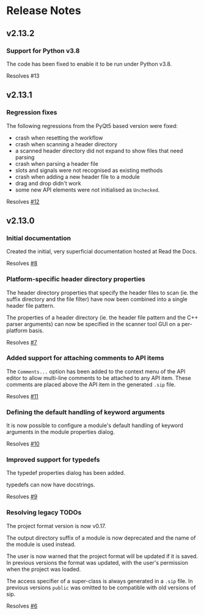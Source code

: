 # Release Notes


## v2.13.2

### Support for Python v3.8

The code has been fixed to enable it to be run under Python v3.8.

Resolves #13


## v2.13.1

### Regression fixes

The following regressions from the PyQt5 based version were fixed:

- crash when resetting the workflow
- crash when scanning a header directory
- a scanned header directory did not expand to show files that need parsing
- crash when parsing a header file
- slots and signals were not recognised as existing methods
- crash when adding a new header file to a module
- drag and drop didn't work
- some new API elements were not initialised as `Unchecked`.

Resolves [#12](https://github.com/Python-SIP/metasip/issues/12)


## v2.13.0

### Initial documentation

Created the initial, very superficial documentation hosted at Read the Docs.

Resolves [#8](https://github.com/Python-SIP/metasip/issues/8)

### Platform-specific header directory properties

The header directory properties that specify the header files to scan (ie.
the suffix directory and the file filter) have now been combined into a
single header file pattern.

The properties of a header directory (ie. the header file pattern and the
C++ parser arguments) can now be specified in the scanner tool GUI on a
per-platform basis.

Resolves [#7](https://github.com/Python-SIP/metasip/issues/7)

### Added support for attaching comments to API items

The `Comments...` option has been added to the context menu of the API
editor to allow multi-line comments to be attached to any API item.  These
comments are placed above the API item in the generated `.sip` file.

Resolves [#11](https://github.com/Python-SIP/metasip/issues/11)

### Defining the default handling of keyword arguments

It is now possible to configure a module's default handling of keyword
arguments in the module properties dialog.

Resolves [#10](https://github.com/Python-SIP/metasip/issues/10)

### Improved support for typedefs

The typedef properties dialog has been added.

typedefs can now have docstrings.

Resolves [#9](https://github.com/Python-SIP/metasip/issues/9)

### Resolving legacy TODOs

The project format version is now v0.17.

The output directory suffix of a module is now deprecated and the name of
the module is used instead.

The user is now warned that the project format will be updated if it is
saved. In previous versions the format was updated, with the user's
permission when the project was loaded.

The access specifier of a super-class is always generated in a `.sip` file.
In previous versions `public` was omitted to be compatible with old
versions of sip.

Resolves [#6](https://github.com/Python-SIP/metasip/issues/6)
